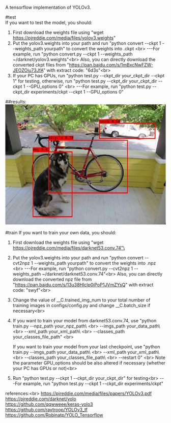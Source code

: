A tensorflow implementation of YOLOv3.


#test<br>
If you want to test the model, you should:

1. First download the weights file using "wget https://pjreddie.com/media/files/yolov3.weights"
2. Put the yolov3.weights into your path and run "python convert --ckpt 1 --weights_path yourpath" to convert the weights into .ckpt  \<br>
	 ---For example, run "python convert.py --ckpt 1 --weights_path ~/darknet/yolov3.weights"\<br>
   Also, you can directly download the converted ckpt files from "https://pan.baidu.com/s/1mBxcNwFZW-JEOZOiu73JfA" with extract code: "6d3s"\<br>
3. If your PC has GPUs, run "python test.py --ckpt_dir your_ckpt_dir --ckpt 1" for testing, otherwise, run "python test.py --ckpt_dir your_ckpt_dir --ckpt 1 --GPU_options 0"    \<br>
	 ---For example, run "python test.py --ckpt_dir experiments/ckpt --ckpt 1 --GPU_options 0"

##results:
![](https://github.com/csjiangwm/YOLOv3-tensorflow/blob/master/prediction.jpg) 

#train
If you want to train your own data, you should:

1. First download the weights file using "wget https://pjreddie.com/media/files/darknet53.conv.74"\<br>
2. Put the yolov3.weights into your path and run "python convert --cvt2npz 1 --weights_path yourpath" to convert the weights into .npz \<br>        ---For example, run "python convert.py --cvt2npz 1 --weights_path ~/darknet/darknet53.conv.74"\<br>
   Also, you can directly download the converted npz file from "https://pan.baidu.com/s/13u38HIclp0iPoP1JVmZYsQ" with extract code: "swyf"\<br>
3. Change the value of __C.trained_img_num to your total number of training images in configs/config.py and change __C.batch_size if necessary\<br>
4. If you want to train your model from darknet53.conv.74, use "python train.py --npz_path your_npz_path\   \<br>
                                                                                --imgs_path your_data_path\   \<br>
                                                                                --xml_path your_xml_path\  \<br>
                                                                                --classes_path your_classes_file_path"  \<br>
										
   If you want to train your model from your last checkpoint, use "python train.py --imgs_path your_data_path\  \<br>
                                                                                   --xml_path your_xml_path\  \<br>
                                                                                   --classes_path your_classes_file_path\  \<br>
                                                                                   --restart 0"  \<br>
   Note the parameter GPU_options should be also altered if necessary (whether your PC has GPUs or not)\<br>
5. Run "python test.py --ckpt 1 --ckpt_dir your_ckpt_dir" for testing\<br>
         ---For example, run "python test.py --ckpt 1 --ckpt_dir experiments/ckpt"


references:\<br>
https://pjreddie.com/media/files/papers/YOLOv3.pdf <br>
https://pjreddie.com/darknet/yolo <br>
https://github.com/qqwweee/keras-yolo3 <br>
https://github.com/raytroop/YOLOv3_tf <br>
https://github.com/Robinatp/YOLO_Tensorflow
